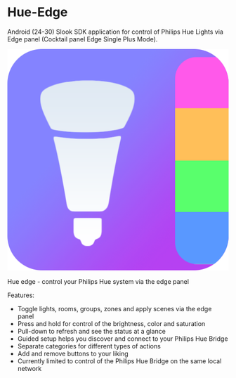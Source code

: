 # Hue-Edge
Android (24-30) Slook SDK application for control of Philips Hue Lights via Edge panel (Cocktail panel Edge Single Plus Mode).

![Hue edge logo](https://github.com/nils-trubkin/Hue-Edge/blob/master/app/src/main/res/drawable/hue_edge_logo.png?raw=true)

Hue edge - control your Philips Hue system via the edge panel

Features:
* Toggle lights, rooms, groups, zones and apply scenes via the edge panel
* Press and hold for control of the brightness, color and saturation
* Pull-down to refresh and see the status at a glance
* Guided setup helps you discover and connect to your Philips Hue Bridge
* Separate categories for different types of actions
* Add and remove buttons to your liking
* Currently limited to control of the Philips Hue Bridge on the same local network

